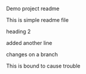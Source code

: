 Demo project readme

This is simple readme file

heading 2

added another line


changes on a branch

This is bound to cause trouble